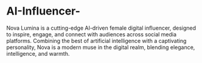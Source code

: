 # AI-Influencer-
Nova Lumina is a cutting-edge AI-driven female digital influencer, designed to inspire, engage, and connect with audiences across social media platforms. Combining the best of artificial intelligence with a captivating personality, Nova is a modern muse in the digital realm, blending elegance, intelligence, and warmth.
